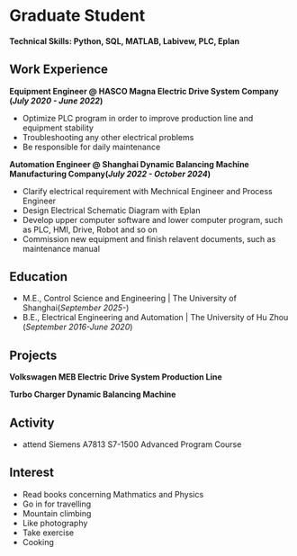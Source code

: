 

# Graduate Student

#### Technical Skills: Python, SQL, MATLAB, Labivew, PLC, Eplan



## Work Experience

**Equipment Engineer @ HASCO Magna Electric Drive System Company (_July 2020 - June 2022_)**
- Optimize PLC program in order to improve production line and equipment stability
- Troubleshooting any other electrical problems
- Be responsible for daily maintenance 

**Automation Engineer @ Shanghai Dynamic Balancing Machine Manufacturing Company(_July 2022 - October 2024_)**
- Clarify electrical requirement with Mechnical Engineer and Process Engineer
- Design Electrical Schematic Diagram with Eplan
- Develop upper computer software and lower computer program, such as PLC, HMI, Drive, Robot and so on
- Commission new equipment and finish relavent documents, such as maintenance manual

## Education							

- M.E., Control Science and Engineering	| The University of Shanghai(_September 2025-_)	 			        		
- B.E., Electrical Engineering and Automation | The University of Hu Zhou (_September 2016-June 2020_)


## Projects

**Volkswagen MEB Electric Drive System Production Line** 

**Turbo Charger Dynamic Balancing Machine**

## Activity			

- attend Siemens A7813 S7-1500 Advanced Program Course 			        		


 ## Interest				
 
- Read books concerning  Mathmatics and Physics
- Go in for travelling
- Mountain climbing
- Like photography
- Take exercise
- Cooking	 
